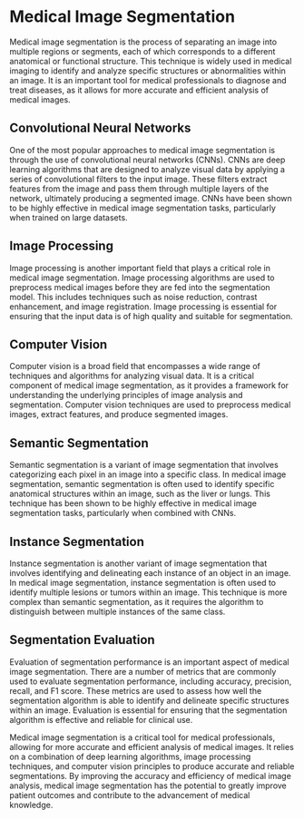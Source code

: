 # Medical Image Segmentation

Medical image segmentation is the process of separating an image into multiple regions or segments, each of which corresponds to a different anatomical or functional structure. This technique is widely used in medical imaging to identify and analyze specific structures or abnormalities within an image. It is an important tool for medical professionals to diagnose and treat diseases, as it allows for more accurate and efficient analysis of medical images.

## Convolutional Neural Networks

One of the most popular approaches to medical image segmentation is through the use of convolutional neural networks (CNNs). CNNs are deep learning algorithms that are designed to analyze visual data by applying a series of convolutional filters to the input image. These filters extract features from the image and pass them through multiple layers of the network, ultimately producing a segmented image. CNNs have been shown to be highly effective in medical image segmentation tasks, particularly when trained on large datasets.

## Image Processing

Image processing is another important field that plays a critical role in medical image segmentation. Image processing algorithms are used to preprocess medical images before they are fed into the segmentation model. This includes techniques such as noise reduction, contrast enhancement, and image registration. Image processing is essential for ensuring that the input data is of high quality and suitable for segmentation.

## Computer Vision

Computer vision is a broad field that encompasses a wide range of techniques and algorithms for analyzing visual data. It is a critical component of medical image segmentation, as it provides a framework for understanding the underlying principles of image analysis and segmentation. Computer vision techniques are used to preprocess medical images, extract features, and produce segmented images.

## Semantic Segmentation

Semantic segmentation is a variant of image segmentation that involves categorizing each pixel in an image into a specific class. In medical image segmentation, semantic segmentation is often used to identify specific anatomical structures within an image, such as the liver or lungs. This technique has been shown to be highly effective in medical image segmentation tasks, particularly when combined with CNNs.

## Instance Segmentation

Instance segmentation is another variant of image segmentation that involves identifying and delineating each instance of an object in an image. In medical image segmentation, instance segmentation is often used to identify multiple lesions or tumors within an image. This technique is more complex than semantic segmentation, as it requires the algorithm to distinguish between multiple instances of the same class.

## Segmentation Evaluation

Evaluation of segmentation performance is an important aspect of medical image segmentation. There are a number of metrics that are commonly used to evaluate segmentation performance, including accuracy, precision, recall, and F1 score. These metrics are used to assess how well the segmentation algorithm is able to identify and delineate specific structures within an image. Evaluation is essential for ensuring that the segmentation algorithm is effective and reliable for clinical use.

Medical image segmentation is a critical tool for medical professionals, allowing for more accurate and efficient analysis of medical images. It relies on a combination of deep learning algorithms, image processing techniques, and computer vision principles to produce accurate and reliable segmentations. By improving the accuracy and efficiency of medical image analysis, medical image segmentation has the potential to greatly improve patient outcomes and contribute to the advancement of medical knowledge.

